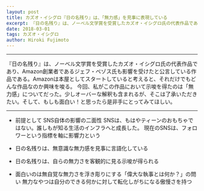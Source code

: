 ```yaml
---
layout: post
title: カズオ・イシグロ『日の名残り』は、「無力感」を見事に表現している
excerpt: 『日の名残り』は、ノーベル文学賞を受賞したカズオ・イシグロ氏の代表作品であり、Amazon創業者であるジェフ・ベゾス氏も影響を受けたと公言している作品である。Amazonは本屋として
date: 2018-03-01
tags: カズオ・イシグロ
author: Hiroki Fujimoto
---
```


****
『日の名残り』は、ノーベル文学賞を受賞したカズオ・イシグロ氏の代表作品であり、Amazon創業者であるジェフ・ベゾス氏も影響を受けたと公言している作品である。Amazonは本屋としてスタートしていると考えると、それだけでもどんな作品なのか興味を唆る。
今回、私がこの作品において示唆を得たのは「無力感」についてだった。少しオーバーな解釈も含まれるが、そこは了承いただきたい。そして、もしも面白い！と思ったら是非手にとってみてほしい。
****

- 前提として SNS自体の影響の二面性
SNSは、もはやティーンのおもちゃではない。誰しもが知る生活のインフラへと成長した。
現在のSNSは、フォロワーという指標を軸に影響力という

- 日の名残りは、無意識な無力感を見事に言語化している

- 日の名残りは、自らの無力さを客観的に見る示唆が得られる

- 面白いのは無自覚な無力さを浮き彫りにする「偉大な執事とは何か？」の問い
無力なやつは自分のできる何かに対して転化しがちになる傲慢さを持つ
